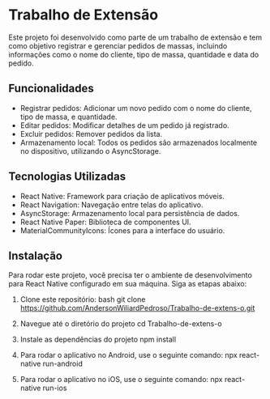 # Trabalho de Extensão

Este projeto foi desenvolvido como parte de um trabalho de extensão e tem como objetivo registrar e gerenciar pedidos de massas, incluindo informações como o nome do cliente, tipo de massa, quantidade e data do pedido.

## Funcionalidades

- Registrar pedidos: Adicionar um novo pedido com o nome do cliente, tipo de massa, e quantidade.
- Editar pedidos: Modificar detalhes de um pedido já registrado.
- Excluir pedidos: Remover pedidos da lista.
- Armazenamento local: Todos os pedidos são armazenados localmente no dispositivo, utilizando o AsyncStorage.

## Tecnologias Utilizadas

- React Native: Framework para criação de aplicativos móveis.
- React Navigation: Navegação entre telas do aplicativo.
- AsyncStorage: Armazenamento local para persistência de dados.
- React Native Paper: Biblioteca de componentes UI.
- MaterialCommunityIcons: Ícones para a interface do usuário.

## Instalação

Para rodar este projeto, você precisa ter o ambiente de desenvolvimento para React Native configurado em sua máquina. Siga as etapas abaixo:

1. Clone este repositório:
   bash
   git clone https://github.com/AndersonWiliardPedroso/Trabalho-de-extens-o.git

 2. Navegue até o diretório do projeto
cd Trabalho-de-extens-o

 3. Instale as dependências do projeto
npm install

 4. Para rodar o aplicativo no Android, use o seguinte comando:
npx react-native run-android

 5. Para rodar o aplicativo no iOS, use o seguinte comando:
npx react-native run-ios
